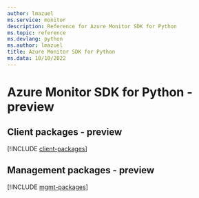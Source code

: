 ```yaml
---
author: lmazuel
ms.service: monitor
description: Reference for Azure Monitor SDK for Python
ms.topic: reference
ms.devlang: python
ms.author: lmazuel
title: Azure Monitor SDK for Python
ms.data: 10/10/2022
---
```

# Azure Monitor SDK for Python - preview

## Client packages - preview
[!INCLUDE [client-packages](monitor-client-index.md)]
## Management packages - preview
[!INCLUDE [mgmt-packages](monitor-mgmt-index.md)]